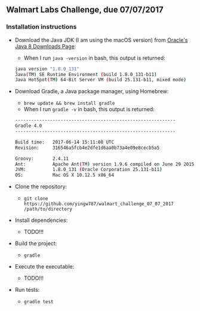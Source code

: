 ## Walmart Labs Challenge, due 07/07/2017

### Installation instructions

- Download the Java JDK (I am using the macOS version) from [Oracle's Java 8 Downloads Page](http://www.oracle.com/technetwork/java/javase/downloads/jdk8-downloads-2133151.html):
    - When I run `java -version` in bash, this output is returned:

    ```bash
    java version "1.8.0_131"
    Java(TM) SE Runtime Environment (build 1.8.0_131-b11)
    Java HotSpot(TM) 64-Bit Server VM (build 25.131-b11, mixed mode)
    ```

- Download Gradle, a Java package manager, using Homebrew:
    - `brew update && brew install gradle`
    - When I run `gradle -v` in bash, this output is returned:

    ```bash
    ------------------------------------------------------------
    Gradle 4.0
    ------------------------------------------------------------

    Build time:   2017-06-14 15:11:08 UTC
    Revision:     316546a5fcb4e2dfe1d6aa0b73a4e09e8cecb5a5

    Groovy:       2.4.11
    Ant:          Apache Ant(TM) version 1.9.6 compiled on June 29 2015
    JVM:          1.8.0_131 (Oracle Corporation 25.131-b11)
    OS:           Mac OS X 10.12.5 x86_64
    ```

- Clone the repository:
    - `git clone https://github.com/yingw787/walmart_challenge_07_07_2017 /path/to/directory`

- Install dependencies:
    - TODO!!!

- Build the project:
    - `gradle`

- Execute the executable:
    - TODO!!!

- Run tests:
    - `gradle test`
